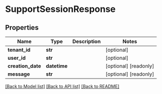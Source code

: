 # SupportSessionResponse

## Properties
Name | Type | Description | Notes
------------ | ------------- | ------------- | -------------
**tenant_id** | **str** |  | [optional] 
**user_id** | **str** |  | [optional] 
**creation_date** | **datetime** |  | [optional] [readonly] 
**message** | **str** |  | [optional] [readonly] 

[[Back to Model list]](../README.md#documentation-for-models) [[Back to API list]](../README.md#documentation-for-api-endpoints) [[Back to README]](../README.md)


